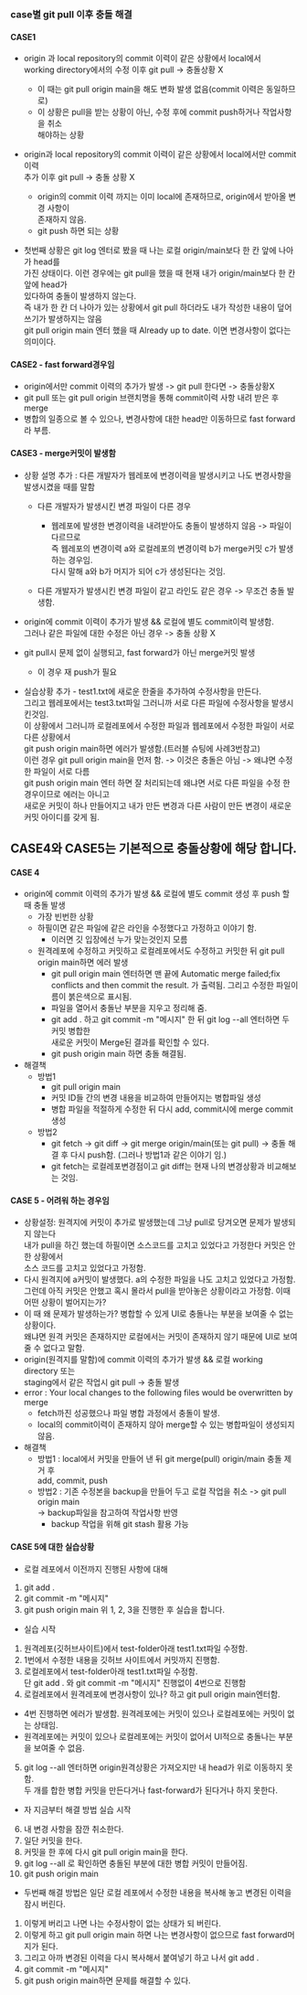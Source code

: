 ### case별 git pull 이후 충돌 해결
#### CASE1
* origin 과 local repository의 commit 이력이 같은 상황에서 local에서      
working directory에서의 수정 이후 git pull -> 충돌상황 X
    - 이 때는 git pull origin main을 해도 변화 발생 없음(commit 이력은 동일하므로)
    - 이 상황은 pull을 받는 상황이 아닌, 수정 후에 commit push하거나 작업사항을 취소     
    해야하는 상황
* origin과 local repository의 commit 이력이 같은 상황에서 local에서만 commit 이력     
추가 이후 git pull -> 충돌 상황 X
    - origin의 commit 이력 까지는 이미 local에 존재하므로, origin에서 받아올 변경 사항이     
    존재하지 않음.      
    - git push 하면 되는 상황      

* 첫번째 상황은 git log 엔터로 봤을 때 나는 로컬 origin/main보다 한 칸 앞에 나아가 head를     
가진 상태이다. 이런 경우에는 git pull을 했을 때 현재 내가 origin/main보다 한 칸 앞에 head가     
있다하여 충돌이 발생하지 않는다.     
즉 내가 한 칸 더 나아가 있는 상황에서 git pull 하더라도 내가 작성한 내용이 덮어쓰기가 발생하지는 않음     
git pull origin main 엔터 했을 때  Already up to date. 이면 변경사항이 없다는 의미이다.     

#### CASE2 - fast forward경우임 
* origin에서만 commit  이력의 추가가 발생 -> git pull 한다면  -> 충돌상황X     
* git pull 또는 git pull origin 브랜치명을 통해 commit이력 사항 내려 받은 후 merge     
* 병합의 일종으로 볼 수 있으나, 변경사항에 대한  head만 이동하므로 fast forward라 부름.     

#### CASE3 - merge커밋이 발생함  
* 상황 설명 추가 : 다른 개발자가 웹레포에 변경이력을 발생시키고 나도 변경사항을 발생시켰을 때를 말함     
    - 다른 개발자가 발생시킨 변경 파일이 다른 경우
        - 웹레포에 발생한 변경이력을 내려받아도 충돌이 발생하지 않음 -> 파일이 다르므로     
        즉 웹레포의 변경이력 a와 로컬레포의 변경이력 b가 merge커밋 c가 발생하는 경우임.      
        다시 말해 a와 b가 머지가 되어 c가 생성된다는 것임.      

    - 다른 개발자가 발생시킨 변경 파일이 같고 라인도 같은 경우 -> 무조건 충돌 발생함.     

* origin에 commit 이력이 추가가 발생 && 로컬에 별도 commit이력 발생함.      
그러나 같은 파일에 대한 수정은 아닌 경우 ->  충돌 상황 X
* git pull시 문제 없이 실행되고, fast forward가 아닌 merge커밋 발생     
    - 이 경우 재 push가 필요      

* 실습상황 추가 - test1.txt에 새로운 한줄을 추가하여 수정사항을 만든다.     
그리고 웹레포에서는 test3.txt파일 그러니까 서로 다른 파일에 수정사항을 발생시킨것임.     
이 상황에서 그러니까 로컬레포에서 수정한 파일과 웹레포에서 수정한 파일이 서로 다른 상황에서     
git push origin main하면 에러가 발생함.(트러블 슈팅에 사례3번참고)      
이런 경우 git pull origin main을 먼저 함. -> 이것은 충돌은 아님  -> 왜냐면 수정한 파일이 서로 다름      
git push origin main 엔터 하면 잘 처리되는데 왜냐면 서로 다른 파일을 수정 한 경우이므로 에러는 아니고      
새로운 커밋이 하나 만들어지고 내가 만든 변경과 다른 사람이 만든 변경이 새로운 커밋 아이디를 갖게 됨.      

## CASE4와 CASE5는 기본적으로 충돌상황에 해당 합니다.     

#### CASE 4
* origin에 commit 이력의 추가가 발생 && 로컬에 별도 commit 생성 후 push 할 때 충돌 발생     
    - 가장 빈번한 상황
    - 하필이면 같은 파일에 같은 라인을 수정했다고 가정하고 이야기 함.
        - 이러면 깃 입장에선 누가 맞는것인지 모름          
    - 원격레포에 수정하고 커밋하고 로컬레포에서도 수정하고 커밋한 뒤 git pull origin main하면 에러 
    발생     
        - git pull origin main 엔터하면  맨 끝에 Automatic merge failed;fix conflicts and     then commit the result. 가 출력됨.   그리고 수정한 파일이름이 붉은색으로 표시됨.
        - 파일을 열어서 충돌난  부분을 지우고 정리해 줌.     
        - git add . 하고 git commit -m "메시지" 한 뒤 git log --all 엔터하면 두 커밋 병합한      
        새로운 커밋이 Merge된 결과를 확인할 수 있다.       
        - git push origin main 하면 충돌 해결됨.       
* 해결책
    - 방법1 
        - git pull origin main
        - 커밋 ID들 간의 변경 내용을 비교하여 만들어지는 병합파일 생성
        - 병합 파일을 적절하게 수정한 뒤 다시 add, commit시에 merge commit 생성
    - 방법2
        - git fetch -> git diff  -> git merge origin/main(또는 git pull) -> 충돌 해결 후 
        다시 push함. (그러나 방법1과 같은 이야기 임.)     
        - git fetch는 로컬레포변경점이고 git diff는 현재 나의 변경상황과 비교해보는 것임.     
#### CASE 5 - 어려워 하는 경우임
* 상황설정: 원격지에 커밋이 추가로 발생했는데 그냥 pull로 당겨오면 문제가 발생되지 않는다     
내가 pull을 하긴 했는데 하필이면 소스코드를 고치고 있었다고 가정한다   커밋은 안한 상황에서     
소스 코드를 고치고 있었다고 가정함.   
* 다시 원격지에 a커밋이 발생했다.   a의 수정한 파일을 나도 고치고 있었다고 가정함.     
그런데 아직 커밋은 안했고 혹시 몰라서 pull을 받아놓은 상황이라고 가정함.  이때 어떤 상황이 벌어지는가?
* 이 때 왜 문제가 발생하는가? 병합할 수 있게 UI로 충돌나는 부분을 보여줄 수 없는 상황이다.     
왜냐면 원격 커밋은 존재하지만 로컬에서는 커밋이 존재하지 않기 때문에 UI로 보여줄 수 없다고 말함.     
* origin(원격지를 말함)에 commit 이력의 추가가 발생 && 로컬 working directory 또는    
staging에서 같은 작업시 git pull ->  충돌 발생      
* error : Your local changes to the following files would be overwritten by merge    
    - fetch까진 성공했으나 파일 병합 과정에서 충돌이 발생.  
    - local의 commit이력이 존재하지 않아 merge할 수 있는 병합파일이 생성되지 않음.   
* 해결책
    - 방법1 : local에서 커밋을 만들어 낸 뒤 git merge(pull) origin/main 충돌 제거 후     
    add, commit, push     
    - 방법2 : 기존 수정본을 backup을 만들어 두고 로컬 작업을 취소 ->  git pull origin main    
    -> backup파일을 참고하여 작업사항 반영
        - backup 작업을 위해 git stash 활용 가능     

#### CASE 5에 대한 실습상황
* 로컬 레포에서 이전까지 진행된 사항에 대해 
1. git add .
2. git commit -m "메시지"
3. git push origin main
위 1, 2, 3을 진행한 후 실습을 합니다.
* 실습 시작
1. 원격레포(깃허브사이트)에서 test-folder아래 test1.txt파일 수정함.
2. 1번에서 수정한 내용을 깃허브 사이트에서 커밋까지 진행함.     
3. 로컬레포에서 test-folder아래 test1.txt파일 수정함.      
단 git add . 와 git commit -m "메시지" 진행없이 4번으로 진행함      
4. 로컬레포에서 원격레포에 변경사항이 있나? 하고 git pull origin main엔터함.       
- 4번 진행하면 에러가 발생함. 원격레포에는 커밋이 있으나 로컬레포에는 커밋이 없는 상태임.      
- 원격레포에는 커밋이 있으나 로컬레포에는 커밋이 없어서 UI적으로 충돌나는 부분을 보여줄 수 없음.       
5. git log --all 엔터하면 origin원격상황은 가져오지만 내 head가 위로 이동하지 못함.      
두 개를 합한 병합 커밋을 만든다거나 fast-forward가 된다거나 하지 못한다.     
* 자 지금부터 해결 방법 실습 시작    
6.  내 변경 사항을 잠깐 취소한다.    
7. 일단 커밋을 한다.      
8. 커밋을 한 후에 다시 git pull origin main을 한다.
9. git log --all 로 확인하면 충돌된 부분에 대한 병합 커밋이 만들어짐.     
10. git push origin main     

* 두번째 해결 방법은 일단 로컬 레포에서 수정한 내용을 복사해 놓고 변경된 이력을 잠시 버린다.      
1. 이렇게 버리고 나면 나는 수정사항이 없는 상태가 되 버린다.     
2. 이렇게 하고 git pull origin main 하면 나는 변경사항이 없으므로 fast forward머지가 된다.      
3. 그리고 아까 변경된 이력을 다시 복사해서 붙여넣기 하고 나서 git add .
4. git commit -m "메시지"
5. git push origin main하면 문제를 해결할 수 있다.      